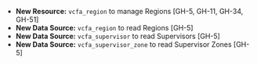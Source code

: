 - **New Resource:** `vcfa_region` to manage Regions [GH-5, GH-11, GH-34, GH-51]
- **New Data Source:** `vcfa_region` to read Regions [GH-5]
- **New Data Source:** `vcfa_supervisor` to read Supervisors [GH-5]
- **New Data Source:** `vcfa_supervisor_zone` to read Supervisor Zones [GH-5]
